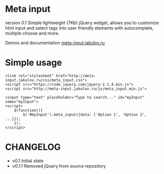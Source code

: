 # Meta input

version 0.1
Simple lightweight (7Kb) jQuery widget, allows you to customize html input and select tags into user friendly elements with autocomplete, multiple choose and more.
 
Demos and documentation [meta-input.jakulov.ru](http://meta-input.jakulov.ru)

# Simple usage
    
    <link rel="stylesheet" href="http://meta-input.jakulov.ru/css/meta_input.css">
    <script src="https://code.jquery.com/jquery-2.1.4.min.js">
    <script src="http://meta-input.jakulov.ru/js/meta_input.min.js">
    
    <input type="text" placeholder="Type to search..." id="myInput" name="myInput">
    <script>
        $(function(){
            $('#myInput').meta_input({data: ['Option 1', 'Option 2', ...]});
        });
    </script>


# CHANGELOG

- v0.1 Initial state
- v0.1.1 Removed jQuery from source repository